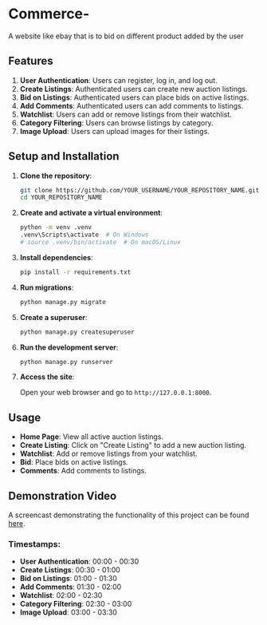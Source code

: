 # Commerce-
A website like ebay that is to bid on different product added by the user

## Features

1. **User Authentication**: Users can register, log in, and log out.
2. **Create Listings**: Authenticated users can create new auction listings.
3. **Bid on Listings**: Authenticated users can place bids on active listings.
4. **Add Comments**: Authenticated users can add comments to listings.
5. **Watchlist**: Users can add or remove listings from their watchlist.
6. **Category Filtering**: Users can browse listings by category.
7. **Image Upload**: Users can upload images for their listings.

## Setup and Installation

1. **Clone the repository**:

    ```sh
    git clone https://github.com/YOUR_USERNAME/YOUR_REPOSITORY_NAME.git
    cd YOUR_REPOSITORY_NAME
    ```

2. **Create and activate a virtual environment**:

    ```sh
    python -m venv .venv
    .venv\Scripts\activate  # On Windows
    # source .venv/bin/activate  # On macOS/Linux
    ```

3. **Install dependencies**:

    ```sh
    pip install -r requirements.txt
    ```

4. **Run migrations**:

    ```sh
    python manage.py migrate
    ```

5. **Create a superuser**:

    ```sh
    python manage.py createsuperuser
    ```

6. **Run the development server**:

    ```sh
    python manage.py runserver
    ```

7. **Access the site**:

    Open your web browser and go to `http://127.0.0.1:8000`.

## Usage

- **Home Page**: View all active auction listings.
- **Create Listing**: Click on "Create Listing" to add a new auction listing.
- **Watchlist**: Add or remove listings from your watchlist.
- **Bid**: Place bids on active listings.
- **Comments**: Add comments to listings.

## Demonstration Video

A screencast demonstrating the functionality of this project can be found [here](LINK_TO_YOUR_VIDEO).

### Timestamps:

- **User Authentication**: 00:00 - 00:30
- **Create Listings**: 00:30 - 01:00
- **Bid on Listings**: 01:00 - 01:30
- **Add Comments**: 01:30 - 02:00
- **Watchlist**: 02:00 - 02:30
- **Category Filtering**: 02:30 - 03:00
- **Image Upload**: 03:00 - 03:30

